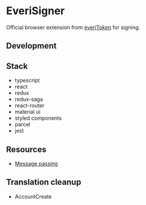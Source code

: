# EveriSigner

Official browser extension from [everiToken](https://everitoken.io) for signing.


## Development 

## Stack

- typescript
- react
- redux
- redux-saga
- react-router
- material ui
- styled components
- parcel
- jest

## Resources

- [Message passing](https://developer.chrome.com/apps/messaging)

## Translation cleanup

* AccountCreate
